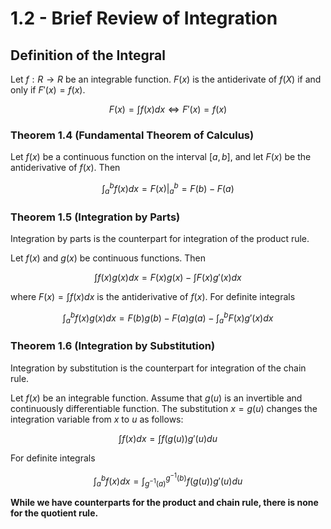 # 1.2 - Brief Review of Integration

## Definition of the Integral

Let $f : R \to R$ be an integrable function. $F(x)$ is the antiderivate of $f(X)$ if and only if $F'(x) = f(x)$.

$$ F(x) = \int f(x)dx \Longleftrightarrow F'(x) = f(x) $$

### Theorem 1.4 (Fundamental Theorem of Calculus)

Let $f(x)$ be a continuous function on the interval $[a, b]$, and let $F(x)$ be the antiderivative of $f(x)$. Then

$$ \int_{a}^{b} f(x)dx = F(x)|_{a}^{b} = F(b) - F(a) $$

### Theorem 1.5 (Integration by Parts)

Integration by parts is the counterpart for integration of the product rule.

Let $f(x)$ and $g(x)$ be continuous functions. Then

$$ \int f(x)g(x)dx = F(x)g(x) - \int F(x)g'(x)dx $$

where $F(x) = \int f(x)dx$ is the antiderivative of $f(x)$. For definite integrals

$$ \int_{a}^{b} f(x)g(x)dx = F(b)g(b) - F(a)g(a) - \int_{a}^{b} F(x)g'(x)dx $$

### Theorem 1.6 (Integration by Substitution)

Integration by substitution is the counterpart for integration of the chain rule.

Let $f(x)$ be an integrable function. Assume that $g(u)$ is an invertible and continuously differentiable function. The substitution $x = g(u)$ changes the integration variable from $x$ to $u$ as follows:

$$ \int f(x)dx = \int f(g(u))g'(u) du $$

For definite integrals

$$ \int_{a}^{b} f(x)dx = \int_{g^{-1}(a)}^{g^{-1}(b)} f(g(u))g'(u) du $$

**While we have counterparts for the product and chain rule, there is none for the quotient rule.**

